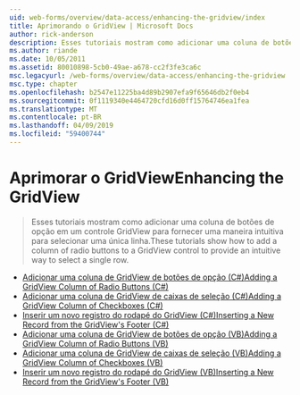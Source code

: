 ```yaml
---
uid: web-forms/overview/data-access/enhancing-the-gridview/index
title: Aprimorando o GridView | Microsoft Docs
author: rick-anderson
description: Esses tutoriais mostram como adicionar uma coluna de botões de opção em um controle GridView para fornecer uma maneira intuitiva para selecionar uma única linha.
ms.author: riande
ms.date: 10/05/2011
ms.assetid: 80010898-5cb0-49ae-a678-cc2f3fe3ca6c
msc.legacyurl: /web-forms/overview/data-access/enhancing-the-gridview
msc.type: chapter
ms.openlocfilehash: b2547e11225ba4d89b2907efa9f65646db2f0eb4
ms.sourcegitcommit: 0f1119340e4464720cfd16d0ff15764746ea1fea
ms.translationtype: MT
ms.contentlocale: pt-BR
ms.lasthandoff: 04/09/2019
ms.locfileid: "59400744"
---
```

# <a name="enhancing-the-gridview"></a><span data-ttu-id="3e84e-103">Aprimorar o GridView</span><span class="sxs-lookup"><span data-stu-id="3e84e-103">Enhancing the GridView</span></span>

> <span data-ttu-id="3e84e-104">Esses tutoriais mostram como adicionar uma coluna de botões de opção em um controle GridView para fornecer uma maneira intuitiva para selecionar uma única linha.</span><span class="sxs-lookup"><span data-stu-id="3e84e-104">These tutorials show how to add a column of radio buttons to a GridView control to provide an intuitive way to select a single row.</span></span>


- [<span data-ttu-id="3e84e-105">Adicionar uma coluna de GridView de botões de opção (C#)</span><span class="sxs-lookup"><span data-stu-id="3e84e-105">Adding a GridView Column of Radio Buttons (C#)</span></span>](adding-a-gridview-column-of-radio-buttons-cs.md)
- [<span data-ttu-id="3e84e-106">Adicionar uma coluna de GridView de caixas de seleção (C#)</span><span class="sxs-lookup"><span data-stu-id="3e84e-106">Adding a GridView Column of Checkboxes (C#)</span></span>](adding-a-gridview-column-of-checkboxes-cs.md)
- [<span data-ttu-id="3e84e-107">Inserir um novo registro do rodapé do GridView (C#)</span><span class="sxs-lookup"><span data-stu-id="3e84e-107">Inserting a New Record from the GridView's Footer (C#)</span></span>](inserting-a-new-record-from-the-gridview-s-footer-cs.md)
- [<span data-ttu-id="3e84e-108">Adicionar uma coluna de GridView de botões de opção (VB)</span><span class="sxs-lookup"><span data-stu-id="3e84e-108">Adding a GridView Column of Radio Buttons (VB)</span></span>](adding-a-gridview-column-of-radio-buttons-vb.md)
- [<span data-ttu-id="3e84e-109">Adicionar uma coluna de GridView de caixas de seleção (VB)</span><span class="sxs-lookup"><span data-stu-id="3e84e-109">Adding a GridView Column of Checkboxes (VB)</span></span>](adding-a-gridview-column-of-checkboxes-vb.md)
- [<span data-ttu-id="3e84e-110">Inserir um novo registro do rodapé do GridView (VB)</span><span class="sxs-lookup"><span data-stu-id="3e84e-110">Inserting a New Record from the GridView's Footer (VB)</span></span>](inserting-a-new-record-from-the-gridview-s-footer-vb.md)
